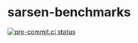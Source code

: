 # sarsen-benchmarks
[![pre-commit.ci status](https://results.pre-commit.ci/badge/github/bopen/sarsen-benchmarks/main.svg)](https://results.pre-commit.ci/latest/github/bopen/sarsen-benchmarks/main)
